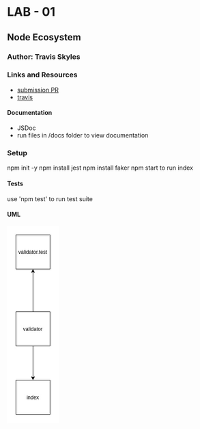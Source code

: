 # LAB - 01

## Node Ecosystem

### Author: Travis Skyles

### Links and Resources

- [submission PR](https://github.com/tskyles-401-advanced-javascript/401-lab-01/pull/1/)
- [travis](https://travis-ci.com/tskyles-401-advanced-javascript/401-lab-01/builds/144670547)

#### Documentation

- JSDoc 
- run files in /docs folder to view documentation

### Setup

npm init -y
npm install jest
npm install faker
npm start to run index

#### Tests

use 'npm test' to run test suite

#### UML

![](./assets/lab01.jpg)


